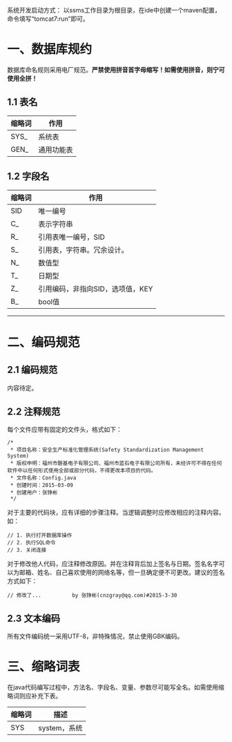 系统开发启动方式：
以ssms工作目录为根目录，在ide中创建一个maven配置，命令填写“tomcat7:run”即可。




# 一、数据库规约

数据库命名规则采用电厂规范。**严禁使用拼音首字母缩写！如需使用拼音，则宁可使用全拼！**

## 1.1 表名

|缩略词            |作用         |
|------------------|-------------|
|SYS_              |系统表       |
|GEN_              |通用功能表   |

## 1.2 字段名

|缩略词            |作用
|------------------|-----------------
|SID               |唯一编号
|C_                |表示字符串
|R_                |引用表唯一编号，SID
|S_                |引用表，字符串。冗余设计。
|N_                |数值型
|T_                |日期型
|Z_                |引用编码，非指向SID，选项值，KEY
|B_                |bool值



-----------------------------------------------------------


# 二、编码规范

## 2.1 编码规范

内容待定。

## 2.2 注释规范
每个文件应带有固定的文件头，格式如下：

    /*
     * 项目名称：安全生产标准化管理系统(Safety Standardization Management System)
     * 版权申明：福州市磬基电子有限公司、福州市蓝石电子有限公司所有，未经许可不得在任何软件中以任何形式使用全部或部分代码，不得更改本项目的代码。
     * 文件名称：Config.java
     * 创建时间：2015-03-09
     * 创建用户：张铮彬
     */


对于主要的代码块，应有详细的步骤注释。当逻辑调整时应修改相应的注释内容。如：

    // 1. 执行打开数据库操作
    // 2. 执行SQL命令
    // 3. 关闭连接


对于修改他人代码，应注释修改原因。并在注释背后加上签名与日期。签名名字可以为邮箱、姓名、自己喜欢使用的网络名等，但一旦确定便不可更改。建议的签名方式如下：

    // 修改了...          by 张铮彬(cnzgray@qq.com)#2015-3-30
    
## 2.3 文本编码
所有文件编码统一采用UTF-8，非特殊情况，禁止使用GBK编码。


# 三、缩略词表

在java代码编写过程中，方法名、字段名、变量、参数尽可能写全名。如需使用缩略词则应补充下表。

|缩略词       |描述
|-------------|----------------------
|SYS          |system，系统
